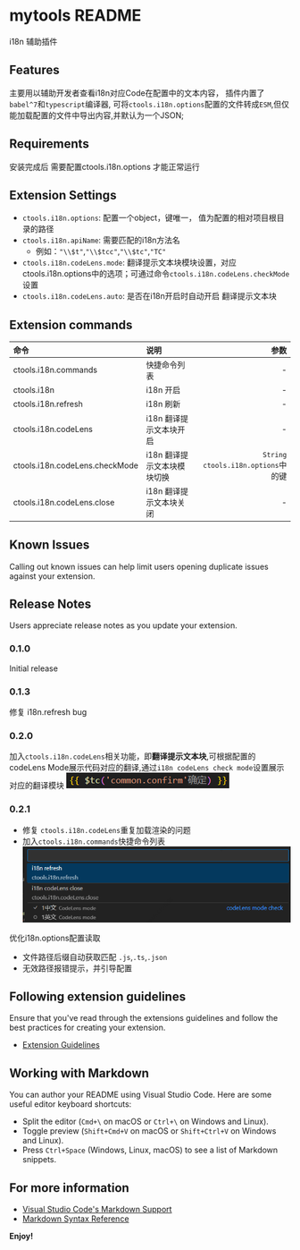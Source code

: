 # mytools README
i18n 辅助插件
## Features

主要用以辅助开发者查看i18n对应Code在配置中的文本内容， 插件内置了`babel^7`和`typescript`编译器, 可将`ctools.i18n.options`配置的文件转成`ESM`,但仅能加载配置的文件中导出内容,并默认为一个JSON;

## Requirements

安装完成后 需要配置ctools.i18n.options 才能正常运行

## Extension Settings

* `ctools.i18n.options`: 配置一个object，键唯一， 值为配置的相对项目根目录的路径
* `ctools.i18n.apiName`: 需要匹配的i18n方法名
    - 例如：`"\\$t"`,`"\\$tcc"`,`"\\$tc"`,`"TC"`
* `ctools.i18n.codeLens.mode`: 翻译提示文本块模块设置，对应 ctools.i18n.options中的选项；可通过命令`ctools.i18n.codeLens.checkMode`设置
* `ctools.i18n.codeLens.auto`: 是否在i18n开启时自动开启 翻译提示文本块

## Extension commands 
命令 | 说明 | 参数
:---|:---|---:
ctools.i18n.commands | 快捷命令列表 | -
ctools.i18n | i18n 开启 | -
ctools.i18n.refresh | i18n 刷新 | -
ctools.i18n.codeLens | i18n 翻译提示文本块开启 | -
ctools.i18n.codeLens.checkMode | i18n 翻译提示文本块模块切换 | `String` `ctools.i18n.options`中的键
ctools.i18n.codeLens.close | i18n 翻译提示文本块关闭 | -

## Known Issues

Calling out known issues can help limit users opening duplicate issues against your extension.

## Release Notes

Users appreciate release notes as you update your extension.

### 0.1.0

Initial release

### 0.1.3

修复 i18n.refresh bug

### 0.2.0

加入`ctools.i18n.codeLens`相关功能，即**翻译提示文本块**,可根据配置的codeLens Mode展示代码对应的翻译,通过`i18n codeLens check mode`设置展示对应的翻译模块
    ![alt text](image2.png)
### 0.2.1

* 修复 `ctools.i18n.codeLens`重复加载渲染的问题
* 加入`ctools.i18n.commands`快捷命令列表
    ![alt text](image1.png)

优化i18n.options配置读取
* 文件路径后缀自动获取匹配 `.js`,`.ts`,`.json`
* 无效路径报错提示，并引导配置

## Following extension guidelines

Ensure that you've read through the extensions guidelines and follow the best practices for creating your extension.

* [Extension Guidelines](https://code.visualstudio.com/api/references/extension-guidelines)

## Working with Markdown

You can author your README using Visual Studio Code. Here are some useful editor keyboard shortcuts:

* Split the editor (`Cmd+\` on macOS or `Ctrl+\` on Windows and Linux).
* Toggle preview (`Shift+Cmd+V` on macOS or `Shift+Ctrl+V` on Windows and Linux).
* Press `Ctrl+Space` (Windows, Linux, macOS) to see a list of Markdown snippets.

## For more information

* [Visual Studio Code's Markdown Support](http://code.visualstudio.com/docs/languages/markdown)
* [Markdown Syntax Reference](https://help.github.com/articles/markdown-basics/)

**Enjoy!**
